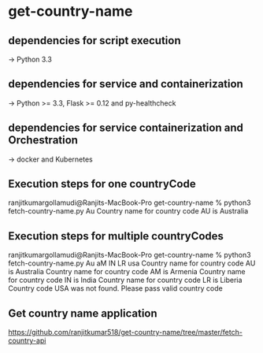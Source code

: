 # get-country-name

## dependencies for script execution
-> Python 3.3

## dependencies for service and containerization
-> Python >= 3.3, Flask >= 0.12 and py-healthcheck

## dependencies for service containerization and Orchestration
-> docker and Kubernetes

## Execution steps for one countryCode
ranjitkumargollamudi@Ranjits-MacBook-Pro get-country-name % python3 fetch-country-name.py Au
Country name for country code AU is Australia

## Execution steps for multiple countryCodes

ranjitkumargollamudi@Ranjits-MacBook-Pro get-country-name % python3 fetch-country-name.py Au aM IN LR usa
Country name for country code AU is Australia
Country name for country code AM is Armenia
Country name for country code IN is India
Country name for country code LR is Liberia
Country code USA was not found. Please pass valid country code

## Get country name application
https://github.com/ranjitkumar518/get-country-name/tree/master/fetch-country-api
